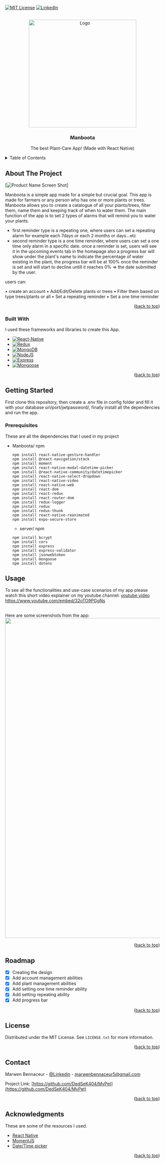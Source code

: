 <!-- Improved compatibility of back to top link: See: https://github.com/othneildrew/Best-README-Template/pull/73 -->

<a name="readme-top"></a>

<!-- PROJECT SHIELDS -->

[![MIT License][license-shield]][license-url]
[![LinkedIn][linkedin-shield]][linkedin-url]

<!-- PROJECT LOGO -->
<br />
<div align="center">
  <a href="https://i.ibb.co/dc6kcKb/Logo.png">
    <img src="https://i.ibb.co/dc6kcKb/Logo.png" alt="Logo" width="350" height="350">
  </a>

  <h3 align="center">Manboota</h3>

  <p align="center">
    The best Plant-Care App!
    (Made with React Native)
    <br />
    
  </p>
</div>

<!-- TABLE OF CONTENTS -->
<details>
  <summary>Table of Contents</summary>
  <ol>
    <li>
      <a href="#about-the-project">About The Project</a>
      <ul>
        <li><a href="#built-with">Built With</a></li>
      </ul>
    </li>
    <li>
      <a href="#getting-started">Getting Started</a>
      <ul>
        <li><a href="#prerequisites">Prerequisites</a></li>
      </ul>
    </li>
    <li><a href="#usage">Usage</a></li>
    <li><a href="#roadmap">Roadmap</a></li>
    <li><a href="#license">License</a></li>
    <li><a href="#contact">Contact</a></li>
    <li><a href="#acknowledgments">Acknowledgments</a></li>
  </ol>
</details>

<!-- ABOUT THE PROJECT -->

## About The Project

[![Product Name Screen Shot][product-screenshot]]

Manboota is a simple app made for a simple but crucial goal. This app is made for farmers or any person who has one or more plants or trees.
Manboota allows you to create a catalogue of all your plants/trees, filter them, name them and keeping track of when to water them.
The main function of the app is to set 2 types of alarms that will remind you to water your plants.

- first reminder type is a repeating one, where users can set a repeating alarm for example each 7days or each 2 months or days...etc
- second reminder type is a one time reminder, where users can set a one time only alarm in a specific date.
  once a reminder is set, users will see it in the upcoming events tab in the homepage also a progress bar will show under the plant's name to indicate the percentage of water existing in the plant, the progress bar will be at 100% once the reminder is set and will start to decline untill it reaches 0% => the date submitted by the user.

users can:

• create an account
• Add/Edit/Delete plants or trees
• Filter them based on type trees/plants or all
• Set a repeating reminder
• Set a one time reminder

<p align="right">(<a href="#readme-top">back to top</a>)</p>

### Built With

I used these frameworks and libraries to create this App.

- [![React-Native][React.js]][React-url]
- [![Redux][Redux.com]][Redux-url]
- [![MongoDB][MongoDB.com]][MongoDB-url]
- [![NodeJS][NodeJS.com]][NodeJS-url]
- [![Express][Express.com]][Express-url]
- [![Mongoose][Mongoose.com]][Mongoose-url]

<p align="right">(<a href="#readme-top">back to top</a>)</p>

<!-- GETTING STARTED -->

## Getting Started

First clone this repository, then create a .env file in config folder and fill it with your database url/port/jwtpassword/, finally install all the dependencies and run the app.

### Prerequisites

These are all the dependencies that I used in my project

- Manboota/ npm

  ```
  npm install react-native-gesture-handler
  npm install @react-navigation/stack
  npm install moment
  npm install react-native-modal-datetime-picker
  npm install @react-native-community/datetimepicker
  npm install react-native-select-dropdown
  npm install react-native-video
  npm install react-native-web
  npm install react-dom
  npm install react-redux
  npm install react-router-dom
  npm install redux-logger
  npm install redux
  npm install redux-thunk
  npm install react-native-reanimated
  npm install expo-secure-store

  ```

  - server/ npm

  ```
  npm install bcrypt
  npm install cors
  npm install express
  npm install express-validator
  npm install jsonwebtoken
  npm install mongoose
  npm install dotenv

  ```

<!-- USAGE EXAMPLES -->

## Usage

To see all the functionalities and use-case scenarios of my app please watch this short video explainer on my youtube channel:
[youtube video](https://www.youtube.com/embed/32oTO9PGgNs) <a>https://www.youtube.com/embed/32oTO9PGgNs</a>


<br />
Here are some screenshots from the app:
<div align="center">
  <a href="https://i.ibb.co/nzm493Q/appF.png">
    <img src="https://i.ibb.co/nzm493Q/appF.png" alt="Logo" width="1366" height="1040">
  </a>
</div>

<p align="right">(<a href="#readme-top">back to top</a>)</p>

<!-- ROADMAP -->

## Roadmap

- [x] Creating the design
- [x] Add account management abilities
- [x] Add plant management abilities
- [x] Add setting one time reminder ability
- [x] Add setting repeating ability
- [x] Add progress bar

<p align="right">(<a href="#readme-top">back to top</a>)</p>

<!-- LICENSE -->

## License

Distributed under the MIT License. See `LICENSE.txt` for more information.

<p align="right">(<a href="#readme-top">back to top</a>)</p>

<!-- CONTACT -->

## Contact

Marwen Bennaceur - [@Linkedin](https://www.linkedin.com/in/marwen-bennaceur-584366270/) - marwenbennaceur5@gmail.com

Project Link: [https://github.com/DedSeK404/MyPet](https://github.com/DedSeK404/MyPet)

<p align="right">(<a href="#readme-top">back to top</a>)</p>

<!-- ACKNOWLEDGMENTS -->

## Acknowledgments

These are some of the resources I used.

- [React Native](https://reactnative.dev/)
- [MomentJS](https://momentjs.com/)
- [Date/Time picker](https://www.npmjs.com/package/react-native-modal-datetime-picker)

<p align="right">(<a href="#readme-top">back to top</a>)</p>

<!-- MARKDOWN LINKS & IMAGES -->
<!-- https://www.markdownguide.org/basic-syntax/#reference-style-links -->

[contributors-shield]: https://img.shields.io/github/contributors/othneildrew/Best-README-Template.svg?style=for-the-badge
[contributors-url]: https://github.com/othneildrew/Best-README-Template/graphs/contributors
[forks-shield]: https://img.shields.io/github/forks/othneildrew/Best-README-Template.svg?style=for-the-badge
[forks-url]: https://github.com/othneildrew/Best-README-Template/network/members
[stars-shield]: https://img.shields.io/github/stars/othneildrew/Best-README-Template.svg?style=for-the-badge
[stars-url]: https://github.com/othneildrew/Best-README-Template/stargazers
[issues-shield]: https://img.shields.io/github/issues/othneildrew/Best-README-Template.svg?style=for-the-badge
[issues-url]: https://github.com/othneildrew/Best-README-Template/issues
[license-shield]: https://img.shields.io/github/license/othneildrew/Best-README-Template.svg?style=for-the-badge
[license-url]: https://github.com/DedSeK404/Manboota/blob/main/LICENSE.txt
[linkedin-shield]: https://img.shields.io/badge/-LinkedIn-black.svg?style=for-the-badge&logo=linkedin&colorB=555
[linkedin-url]: https://www.linkedin.com/in/marwen-bennaceur-584366270/
[product-screenshot]: https://i.ibb.co/r765QGK/background.jpg
[Next.js]: https://img.shields.io/badge/next.js-000000?style=for-the-badge&logo=nextdotjs&logoColor=white
[Next-url]: https://nextjs.org/
[React.js]: https://img.shields.io/badge/R-React--Native-blue
[React-url]: https://reactjs.org/
[Vue.js]: https://img.shields.io/badge/Vue.js-35495E?style=for-the-badge&logo=vuedotjs&logoColor=4FC08D
[Vue-url]: https://vuejs.org/
[Angular.io]: https://img.shields.io/badge/Angular-DD0031?style=for-the-badge&logo=angular&logoColor=white
[Angular-url]: https://angular.io/
[Svelte.dev]: https://img.shields.io/badge/Svelte-4A4A55?style=for-the-badge&logo=svelte&logoColor=FF3E00
[Svelte-url]: https://svelte.dev/
[Laravel.com]: https://img.shields.io/badge/Laravel-FF2D20?style=for-the-badge&logo=laravel&logoColor=white
[Laravel-url]: https://laravel.com
[Bootstrap.com]: https://img.shields.io/badge/B-Bootstrap-%23563D7C
[Bootstrap-url]: https://getbootstrap.com
[JQuery.com]: https://img.shields.io/badge/jQuery-0769AD?style=for-the-badge&logo=jquery&logoColor=white
[JQuery-url]: https://jquery.com
[Mongoose.com]: https://img.shields.io/badge/M-mongoose-%23D9634D
[MongoDB.com]: https://img.shields.io/badge/M-mongoDB-%2396C40F
[Express.com]: https://img.shields.io/badge/E-Express-%23D7614B
[NodeJS.com]: https://img.shields.io/badge/N-NodeJS-%234EC820
[Redux.com]: https://img.shields.io/badge/R-Redux-%238B36DB
[Mongoose-url]: https://mongoosejs.com/
[MongoDB-url]: https://www.mongodb.com/
[Express-url]: https://expressjs.com/
[NodeJS-url]: https://nodejs.org/en
[Redux-url]: https://redux.js.org/
